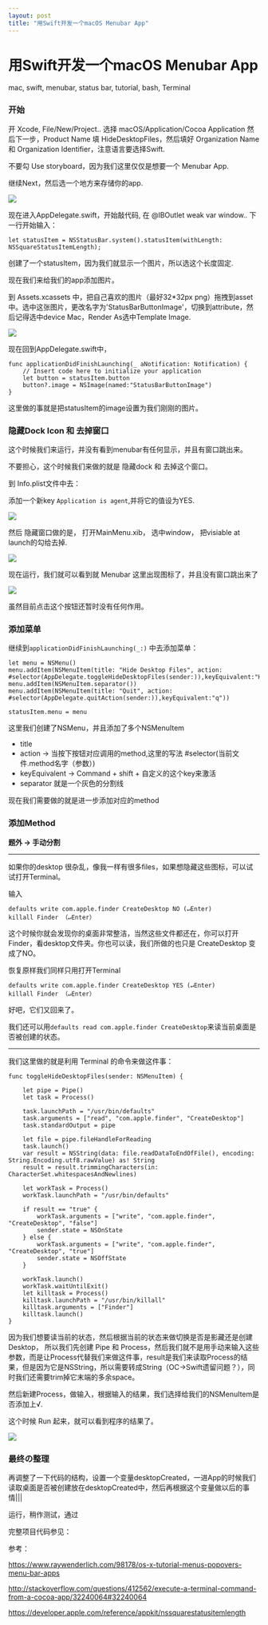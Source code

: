 ```yaml
---
layout: post
title: "用Swift开发一个macOS Menubar App"
---
```



# 用Swift开发一个macOS Menubar App


mac, swift, menubar, status bar, tutorial, bash, Terminal 

### 开始

开 Xcode, File/New/Project.. 选择 macOS/Application/Cocoa Application 然后下一步，Product Name 填 HideDesktopFiles，然后填好 Organization Name 和 Organization Identifier，注意语言要选择Swift.

不要勾 Use storyboard，因为我们这里仅仅是想要一个 Menubar App.

继续Next，然后选一个地方来存储你的app.

![]({{site.baseurl}}/images/menubar/01.png)



现在进入AppDelegate.swift，开始敲代码, 在 @IBOutlet weak var window.. 下一行开始输入：

```
let statusItem = NSStatusBar.system().statusItem(withLength: NSSquareStatusItemLength);

```

创建了一个statusItem，因为我们就显示一个图片，所以选这个长度固定.


现在我们来给我们的app添加图片。


到 Assets.xcassets 中，把自己喜欢的图片（最好32*32px png）拖拽到asset中。选中这张图片，更改名字为'StatusBarButtonImage'，切换到attribute，然后记得选中device Mac，Render As选中Template Image.


![]({{site.baseurl}}/images/menubar/02.png)

现在回到AppDelegate.swift中，

```
func applicationDidFinishLaunching(_ aNotification: Notification) {
    // Insert code here to initialize your application
    let button = statusItem.button
    button?.image = NSImage(named:"StatusBarButtonImage")
}
```

这里做的事就是把statusItem的image设置为我们刚刚的图片。

### 隐藏Dock Icon 和 去掉窗口

这个时候我们来运行，并没有看到menubar有任何显示，并且有窗口跳出来。

不要担心，这个时候我们来做的就是 隐藏dock 和 去掉这个窗口。

到 Info.plist文件中去：

添加一个新key `Application is agent`,并将它的值设为YES.

![]({{site.baseurl}}/images/menubar/03.png)

然后 隐藏窗口做的是， 打开MainMenu.xib， 选中window， 把visiable at launch的勾给去掉.

![]({{site.baseurl}}/images/menubar/04.png)

现在运行，我们就可以看到就 Menubar 这里出现图标了，并且没有窗口跳出来了

![]({{site.baseurl}}/images/menubar/05.png)

虽然目前点击这个按钮还暂时没有任何作用。


### 添加菜单


继续到`applicationDidFinishLaunching(_:)` 中去添加菜单：

```
let menu = NSMenu()
menu.addItem(NSMenuItem(title: "Hide Desktop Files", action: #selector(AppDelegate.toggleHideDesktopFiles(sender:)),keyEquivalent:"H"))
menu.addItem(NSMenuItem.separator())
menu.addItem(NSMenuItem(title: "Quit", action: #selector(AppDelegate.quitAction(sender:)),keyEquivalent:"q"))

statusItem.menu = menu
```


这里我们创建了NSMenu，并且添加了多个NSMenuItem

- title
- action → 当按下按钮对应调用的method,这里的写法 #selector(当前文件.method名字（参数）)
- keyEquivalent → Command + shift + 自定义的这个key来激活
- separator 就是一个灰色的分割线

现在我们需要做的就是进一步添加对应的method

### 添加Method


**题外 → 手动分割**

<hr>

如果你的desktop 很杂乱，像我一样有很多files，如果想隐藏这些图标，可以试试打开Terminal。

输入

```
defaults write com.apple.finder CreateDesktop NO (↵Enter)
killall Finder （↵Enter）

```

这个时候你就会发现你的桌面非常整洁，当然这些文件都还在，你可以打开Finder，看desktop文件夹。你也可以读，我们所做的也只是 CreateDesktop 变成了NO。

恢复原样我们同样只用打开Terminal

```
defaults write com.apple.finder CreateDesktop YES (↵Enter)
killall Finder （↵Enter）

```

好吧，它们又回来了。


我们还可以用`defaults read com.apple.finder CreateDesktop`来读当前桌面是否被创建的状态。
<hr>


我们这里做的就是利用 Terminal 的命令来做这件事：


```
func toggleHideDesktopFiles(sender: NSMenuItem) {
    
    let pipe = Pipe()
    let task = Process()
    
    task.launchPath = "/usr/bin/defaults"
    task.arguments = ["read", "com.apple.finder", "CreateDesktop"]
    task.standardOutput = pipe
    
    let file = pipe.fileHandleForReading
    task.launch()
    var result = NSString(data: file.readDataToEndOfFile(), encoding: String.Encoding.utf8.rawValue) as! String
    result = result.trimmingCharacters(in: CharacterSet.whitespacesAndNewlines)
    
    let workTask = Process()
    workTask.launchPath = "/usr/bin/defaults"
    
    if result == "true" {
        workTask.arguments = ["write", "com.apple.finder", "CreateDesktop", "false"]
        sender.state = NSOnState
    } else {
        workTask.arguments = ["write", "com.apple.finder", "CreateDesktop", "true"]
        sender.state = NSOffState
    }
    
    workTask.launch()
    workTask.waitUntilExit()
    let killtask = Process()
    killtask.launchPath = "/usr/bin/killall"
    killtask.arguments = ["Finder"]
    killtask.launch()
}
```

因为我们想要读当前的状态，然后根据当前的状态来做切换是否是影藏还是创建 Desktop， 所以我们先创建 Pipe 和 Process，然后我们就不是用手动来输入这些参数，而是让Process代替我们来做这件事，result是我们来读取Process的结果，但是因为它是NSString，所以需要转成String（OC->Swift遗留问题？），同时我们还需要trim掉它末端的多余space。

然后新建Process，做输入，根据输入的结果，我们选择给我们的NSMenuItem是否添加上√.

这个时候 Run 起来，就可以看到程序的结果了。


![]({{site.baseurl}}/images/menubar/06.png)


### 最终の整理

再调整了一下代码的结构，设置一个变量desktopCreated，一进App的时候我们读取桌面是否被创建放在desktopCreated中，然后再根据这个变量做以后的事情|||


运行，稍作测试，通过


完整项目代码参见：









参考：

<https://www.raywenderlich.com/98178/os-x-tutorial-menus-popovers-menu-bar-apps>

<http://stackoverflow.com/questions/412562/execute-a-terminal-command-from-a-cocoa-app/32240064#32240064>


<https://developer.apple.com/reference/appkit/nssquarestatusitemlength>



